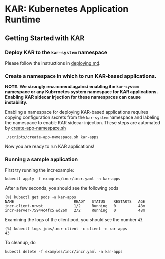 # KAR: Kubernetes Application Runtime

## Getting Started with KAR

### Deploy KAR to the `kar-system` namespace

Please follow the instructions in [deploying.md](docs/deploying.md).

### Create a namespace in which to run KAR-based applications.

**NOTE: We strongly recommend against enabling the `kar-system` namespace
  or any Kubernetes system namespace for KAR applications. Enabling
  KAR sidecar injection for these namespaces can cause instability.**

Enabling a namespace for deploying KAR-based applications requires
copying configuration secrets from the `kar-system` namespace and
labeling the namespace to enable KAR sidecar injection.  These steps
are automated by
[create-app-namespace.sh](scripts/create-app-namespace.sh)

```shell
./scripts/create-app-namespace.sh kar-apps
```

Now you are ready to run KAR applications!

### Running a sample application

First try running the incr example:
```shell
kubectl apply -f examples/incr/incr.yaml -n kar-apps
```
After a few seconds, you should see the following pods
```
(%) kubectl get pods -n kar-apps
NAME                           READY   STATUS    RESTARTS   AGE
incr-client-nrwst              1/2     Running   0          48m
incr-server-75944c4fc5-wd26m   2/2     Running   0          48m
```

Examining the logs of the client pod, you should see the number `43`.
```
(%) kubectl logs jobs/incr-client -c client -n kar-apps
43
```

To cleanup, do
```
kubectl delete -f examples/incr/incr.yaml -n kar-apps
```
